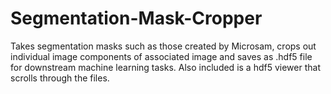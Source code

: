 # Segmentation-Mask-Cropper
Takes segmentation masks such as those created by Microsam, crops out individual image components of associated image and saves as .hdf5 file for downstream machine learning tasks. Also included is a hdf5 viewer that scrolls through the files.
